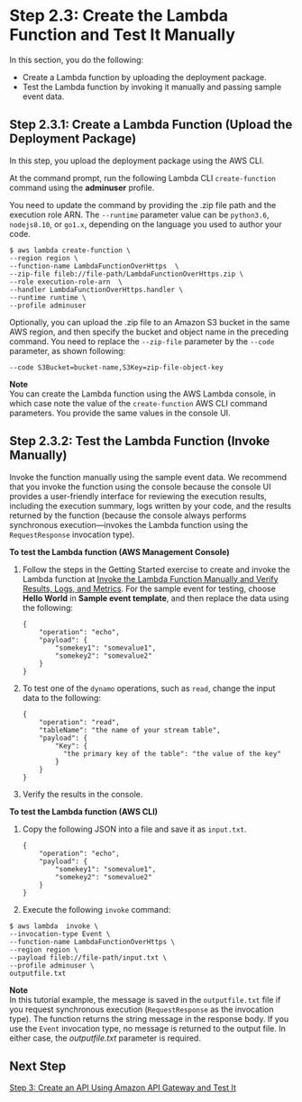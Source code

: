 # Step 2\.3: Create the Lambda Function and Test It Manually<a name="with-on-demand-https-example-upload-deployment-pkg_1"></a>

In this section, you do the following:
+ Create a Lambda function by uploading the deployment package\. 
+ Test the Lambda function by invoking it manually and passing sample event data\. 

## Step 2\.3\.1: Create a Lambda Function \(Upload the Deployment Package\)<a name="walkthrough-on-demand-https-events-adminuser-create-test-function-upload-zip-test-upload_1"></a>

In this step, you upload the deployment package using the AWS CLI\.

At the command prompt, run the following Lambda CLI `create-function` command using the **adminuser** profile\. 

You need to update the command by providing the \.zip file path and the execution role ARN\. The `--runtime` parameter value can be `python3.6`, `nodejs8.10`, or `go1.x`, depending on the language you used to author your code\.

```
$ aws lambda create-function \
--region region \
--function-name LambdaFunctionOverHttps  \
--zip-file fileb://file-path/LambdaFunctionOverHttps.zip \
--role execution-role-arn  \
--handler LambdaFunctionOverHttps.handler \
--runtime runtime \
--profile adminuser
```

Optionally, you can upload the \.zip file to an Amazon S3 bucket in the same AWS region, and then specify the bucket and object name in the preceding command\. You need to replace the `--zip-file` parameter by the `--code` parameter, as shown following:

```
--code S3Bucket=bucket-name,S3Key=zip-file-object-key
```

**Note**  
You can create the Lambda function using the AWS Lambda console, in which case note the value of the `create-function` AWS CLI command parameters\. You provide the same values in the console UI\.

## Step 2\.3\.2: Test the Lambda Function \(Invoke Manually\)<a name="walkthrough-on-demand-https-events-adminuser-create-test-function-upload-zip-test-manual-invoke"></a>

Invoke the function manually using the sample event data\. We recommend that you invoke the function using the console because the console UI provides a user\-friendly interface for reviewing the execution results, including the execution summary, logs written by your code, and the results returned by the function \(because the console always performs synchronous execution—invokes the Lambda function using the `RequestResponse` invocation type\)\.

**To test the Lambda function \(AWS Management Console\)**

1. Follow the steps in the Getting Started exercise to create and invoke the Lambda function at [Invoke the Lambda Function Manually and Verify Results, Logs, and Metrics](get-started-create-function.md#get-started-invoke-manually)\. For the sample event for testing, choose **Hello World** in **Sample event template**, and then replace the data using the following: 

   ```
   {
       "operation": "echo",
       "payload": {
           "somekey1": "somevalue1",
           "somekey2": "somevalue2"
       }
   }
   ```

1. To test one of the `dynamo` operations, such as `read`, change the input data to the following:

   ```
   {
       "operation": "read",
       "tableName": "the name of your stream table",
       "payload": {
           "Key": {
             "the primary key of the table": "the value of the key"
           }
       }
   }
   ```

1. Verify the results in the console\.

**To test the Lambda function \(AWS CLI\)**

1. Copy the following JSON into a file and save it as `input.txt`\. 

   ```
   {
       "operation": "echo",
       "payload": {
           "somekey1": "somevalue1",
           "somekey2": "somevalue2"
       }
   }
   ```

1.  Execute the following `invoke` command:

   ```
   $ aws lambda  invoke \
   --invocation-type Event \
   --function-name LambdaFunctionOverHttps \
   --region region \
   --payload fileb://file-path/input.txt \
   --profile adminuser \
   outputfile.txt
   ```
**Note**  
In this tutorial example, the message is saved in the `outputfile.txt` file if you request synchronous execution \(`RequestResponse` as the invocation type\)\. The function returns the string message in the response body\. If you use the `Event` invocation type, no message is returned to the output file\. In either case, the *outputfile\.txt* parameter is required\. 

## Next Step<a name="with-on-demand-https-example-upload-deployment-pkg-next-step"></a>

 [Step 3: Create an API Using Amazon API Gateway and Test It](with-on-demand-https-example-configure-event-source.md) 